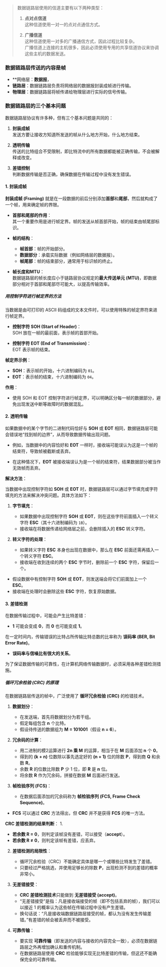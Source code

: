 
> 数据链路层使用的信道主要有以下两种类型：
> 
> 1. **点对点信道**  
>    这种信道使用一对一的点对点通信方式。
> 
> 2. **广播信道**  
>    这种信道使用一对多的广播通信方式，因此过程比较复杂。  
>    广播信道上连接的主机很多，因此必须使用专用的共享信道协议来协调这些主机的数据发送。


### 数据链路层传送的内容是帧

- **网络层：**数据报**，  
- **链路层**：数据链路层负责将网络层的数据报封装成帧进行传输。  
- **物理层**：数据链路层将帧传递给物理层进行实际的信号传输。

### 数据链路层的三个基本问题

数据链路层协议有许多种，但有三个基本问题是共同的：

1. **封装成帧**  
   发送方要让接收方知道所发送的帧从什么地方开始，什么地方结束。

2. **透明传输**  
   传送的比特组合不受限制，即比特流中的所有数据都能被正确传输，不会被解释或改变。

3. **差错控制**  
   判断数据传输是否正确，确保数据在传输过程中没有发生错误。

#### 1. 封装成帧

**封装成帧 (Framing)** 就是在一段数据的前后分别添加**首部**和**尾部**，然后就构成了一个帧，用来确定帧的界限。

- **首部和尾部的作用**：  
  其一个重要作用是进行帧定界。帧的发送从帧首部开始，帧的结束由帧尾部标识。

- **帧的结构**：  
  - **帧首部**：帧的开始部分。  
  - **数据部分**：承载实际数据（例如网络层的数据报）。  
  - **帧尾部**：帧的结束部分，通常用于标识帧的终止。

- **帧长度和MTU**：  
  数据链路层的帧长度应小于链路层协议规定的**最大传送单元 (MTU)**，即数据部分相对于首部和尾部尽可能大，以提高传输效率。

##### 用控制字符进行帧定界的方法

当数据是由可打印的 ASCII 码组成的文本文件时，可以使用特殊的帧定界符来进行帧定界。

- **控制字符 SOH (Start of Header)**：  
  SOH 放在一帧的最前面，表示帧的首部开始。

- **控制字符 EOT (End of Transmission)**：  
  EOT 表示帧的结束。

**帧定界示例**：
- **SOH**：表示帧的开始，十六进制编码为 `01`。
- **EOT**：表示帧的结束，十六进制编码为 `04`。

**作用**：  
- 使用 SOH 和 EOT 控制字符进行帧定界，可以明确区分每一帧的数据部分，避免出现发送中断等故障时的数据混乱。

#### 2. 透明传输

如果数据中的某个字节的二进制代码恰好与 **SOH** 或 **EOT** 相同，数据链路层可能会错误地“找到帧的边界”，从而导致数据传输出现问题。

- 例如，当数据中的内容恰好和 **EOT** 一样时，接收端可能误认为这是一个帧的结束符，导致帧被截断或丢弃。
  
- 在这种情况下，**EOT** 被接收端误认为是一个帧的结束符，结果数据部分被当作无效帧而丢弃。


**解决方法**：  

当数据中出现控制字符如 **SOH** 或 **EOT** 时，数据链路层可以通过字节填充或字符填充的方法来解决冲突问题。具体方法如下：

1. **字节填充**：
   - 如果数据中出现控制字符 **SOH** 或 **EOT**，则在这些字符前面插入一个转义字符 **ESC**（其十六进制编码为 `1B`）。
   - 接收端在将数据传递给网络层之前，会删除插入的 **ESC** 转义字符。

2. **转义字符的处理**：
   - 如果转义字符 **ESC** 本身也出现在数据中，那么在 **ESC** 前面还需再插入一个转义字符 **ESC**。
   - 接收端在收到连续的两个 **ESC** 字节时，删除前一个 **ESC** 字符，保留后一个。

- 假设数据中有控制字符 **SOH** 或 **EOT**，则发送端会将它们前面加上一个 **ESC**。
- 接收端在处理时会删除这些 **ESC** 字符，恢复原始数据。

#### 3. 差错检测

在数据传输过程中，可能会产生比特差错：
- **1** 可能会变成 **0**，而 **0** 也可能变成 **1**。

在一定时间内，传输错误的比特占所传输比特总数的比率称为 **误码率 (BER, Bit Error Rate)**。

- **误码率与信噪比有很大的关系**。

为了保证数据传输的可靠性，在计算机网络传输数据时，必须采用各种差错检测措施。

##### 循环冗余检验 (CRC) 的原理

在数据链路层传送的帧中，广泛使用了 **循环冗余检验 (CRC)** 的检错技术。

1. **数据划分**：
   - 在发送端，首先将数据划分为若干组。
   - 假定每组包含 **n** 个比特。
   - 假设待传送的数据组为 **M = 101001**（假设 **n = 6**）。

2. **冗余码的计算**：
   - 用二进制的模2运算进行 **2n 乘 M** 的运算，相当于在 **M** 后面添加 **n** 个 **0**。
   - 得到的 **(k + n)** 位数除以事先选定好的 **(n + 1)** 位的除数 **P**，得到商 **Q** 和余数 **R**。
   - 余数 **R** 的位数比除数 **P** 少 1 位，即 **R** 是 **n** 位。
   - 将余数 **R** 作为冗余码，拼接在数据 **M** 后面进行发送。

3. **帧检验序列 (FCS)**：
   - 在数据后面添加的冗余码称为 **帧检验序列 (FCS, Frame Check Sequence)**。

- **FCS** 可以通过 **CRC** 方法得出，但 **CRC** 并不是获得 **FCS** 的唯一方法。

**CRC 差错检测的结果判断**：
1. 
   - **若余数 R = 0**，则判定该帧没有差错，可以接受（**accept**）。
   - **若余数 R ≠ 0**，则判定该帧有差错，应丢弃。

2. **差错检测的局限性**：
   - 循环冗余检验（CRC）不能确定具体是哪一个或哪些比特发生了差错。
   - 只要经过严格挑选，并使用足够长的除数 **P**，出现检测不到的差错的概率非常小。

3. **无差错接受**：
   - **CRC 差错检测技术**只能做到 **无差错接受 (accept)**。
   - “无差错接受”是指：凡是接收端接受的帧（即不包括丢弃的帧），我们可以以接近 1 的概率认为这些帧在传输过程中没有产生差错。
   - 换句话说：“凡是接收端数据链路层接受的帧，都认为没有发生传输差错。”有差错的帧会被丢弃而不被接受。

4. **可靠传输**：
   - 要实现 **可靠传输**（即发送的内容与接收的内容完全一致），必须在数据链路层之外再增加确认和重传机制。
   - 在数据链路层使用 **CRC** 检验能够实现无比特差错的传输，但这还不能确保完全的可靠传输。